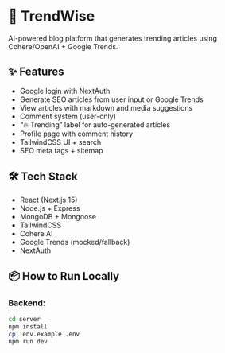 # 📰 TrendWise

AI-powered blog platform that generates trending articles using Cohere/OpenAI + Google Trends.


## ✨ Features

- Google login with NextAuth
- Generate SEO articles from user input or Google Trends
- View articles with markdown and media suggestions
- Comment system (user-only)
- “🔥 Trending” label for auto-generated articles
- Profile page with comment history
- TailwindCSS UI + search
- SEO meta tags + sitemap

## 🛠 Tech Stack

- React (Next.js 15)
- Node.js + Express
- MongoDB + Mongoose
- TailwindCSS
- Cohere AI
- Google Trends (mocked/fallback)
- NextAuth

## 📦 How to Run Locally

### Backend:

```bash
cd server
npm install
cp .env.example .env
npm run dev
```
